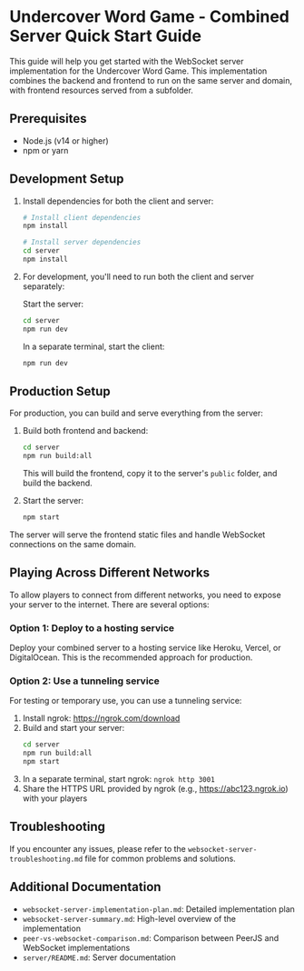 # Undercover Word Game - Combined Server Quick Start Guide

This guide will help you get started with the WebSocket server implementation for the Undercover Word Game. This implementation combines the backend and frontend to run on the same server and domain, with frontend resources served from a subfolder.

## Prerequisites

- Node.js (v14 or higher)
- npm or yarn

## Development Setup

1. Install dependencies for both the client and server:
   ```bash
   # Install client dependencies
   npm install
   
   # Install server dependencies
   cd server
   npm install
   ```

2. For development, you'll need to run both the client and server separately:

   Start the server:
   ```bash
   cd server
   npm run dev
   ```

   In a separate terminal, start the client:
   ```bash
   npm run dev
   ```

## Production Setup

For production, you can build and serve everything from the server:

1. Build both frontend and backend:
   ```bash
   cd server
   npm run build:all
   ```

   This will build the frontend, copy it to the server's `public` folder, and build the backend.

2. Start the server:
   ```bash
   npm start
   ```

The server will serve the frontend static files and handle WebSocket connections on the same domain.

## Playing Across Different Networks

To allow players to connect from different networks, you need to expose your server to the internet. There are several options:

### Option 1: Deploy to a hosting service

Deploy your combined server to a hosting service like Heroku, Vercel, or DigitalOcean. This is the recommended approach for production.

### Option 2: Use a tunneling service

For testing or temporary use, you can use a tunneling service:

1. Install ngrok: https://ngrok.com/download
2. Build and start your server:
   ```bash
   cd server
   npm run build:all
   npm start
   ```
3. In a separate terminal, start ngrok: `ngrok http 3001`
4. Share the HTTPS URL provided by ngrok (e.g., https://abc123.ngrok.io) with your players

## Troubleshooting

If you encounter any issues, please refer to the `websocket-server-troubleshooting.md` file for common problems and solutions.

## Additional Documentation

- `websocket-server-implementation-plan.md`: Detailed implementation plan
- `websocket-server-summary.md`: High-level overview of the implementation
- `peer-vs-websocket-comparison.md`: Comparison between PeerJS and WebSocket implementations
- `server/README.md`: Server documentation